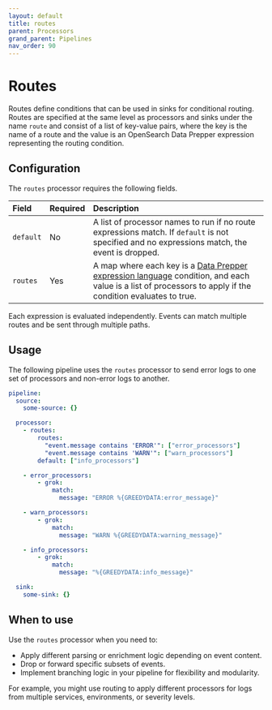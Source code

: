```yaml
---
layout: default
title: routes
parent: Processors
grand_parent: Pipelines
nav_order: 90
---
```


# Routes

Routes define conditions that can be used in sinks for conditional routing. Routes are specified at the same level as processors and sinks under the name `route` and consist of a list of key-value pairs, where the key is the name of a route and the value is an OpenSearch Data Prepper expression representing the routing condition.

## Configuration

The `routes` processor requires the following fields.

| Field | Required | Description |
| :--- | :--- | :--- |
| `default` | No   | A list of processor names to run if no route expressions match. If `default` is not specified and no expressions match, the event is dropped. |
| `routes`  | Yes    | A map where each key is a [Data Prepper expression language]({{site.url}}{{site.baseurl}}/data-prepper/pipelines/expression-language/) condition, and each value is a list of processors to apply if the condition evaluates to true. |

Each expression is evaluated independently. Events can match multiple routes and be sent through multiple paths.

## Usage

The following pipeline uses the `routes` processor to send error logs to one set of processors and non-error logs to another.

```yaml
pipeline:
  source:
    some-source: {}

  processor:
    - routes:
        routes:
          "event.message contains 'ERROR'": ["error_processors"]
          "event.message contains 'WARN'": ["warn_processors"]
        default: ["info_processors"]

    - error_processors:
        - grok:
            match:
              message: "ERROR %{GREEDYDATA:error_message}"

    - warn_processors:
        - grok:
            match:
              message: "WARN %{GREEDYDATA:warning_message}"

    - info_processors:
        - grok:
            match:
              message: "%{GREEDYDATA:info_message}"

  sink:
    some-sink: {}
```

## When to use

Use the `routes` processor when you need to:

- Apply different parsing or enrichment logic depending on event content.
- Drop or forward specific subsets of events.
- Implement branching logic in your pipeline for flexibility and modularity.

For example, you might use routing to apply different processors for logs from multiple services, environments, or severity levels.
